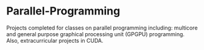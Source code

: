# Parallel-Programming

Projects completed for classes on parallel programming including: multicore and general purpose graphical processing unit (GPGPU) programming. Also, extracurricular projects in CUDA.
